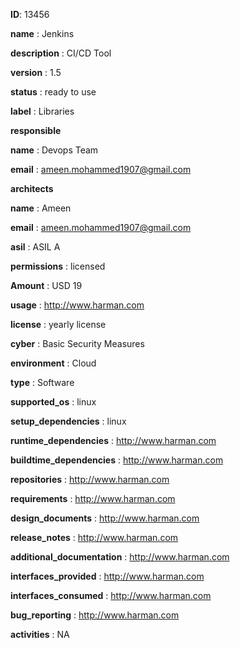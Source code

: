   **ID**: 13456
  
  **name** : Jenkins

  **description** : CI/CD Tool
 
  **version** : 1.5

  **status** : ready to use

  **label** : Libraries

  **responsible**

   **name** : Devops Team

   **email** : ameen.mohammed1907@gmail.com

  **architects** 

   **name** : Ameen
   
   **email** : ameen.mohammed1907@gmail.com

  **asil** : ASIL A

  **permissions** : licensed

  **Amount** : USD 
   19

  **usage** : http://www.harman.com

  **license** : yearly license

  **cyber** : Basic Security Measures

  **environment** : Cloud

  **type** : Software

  **supported_os** : linux

  **setup_dependencies** : linux

  **runtime_dependencies** : http://www.harman.com

  **buildtime_dependencies** : http://www.harman.com

  **repositories** : http://www.harman.com

  **requirements** : http://www.harman.com

  **design_documents** : http://www.harman.com

  **release_notes** : http://www.harman.com

  **additional_documentation** : http://www.harman.com

  **interfaces_provided** : http://www.harman.com

  **interfaces_consumed** : http://www.harman.com

  **bug_reporting** : http://www.harman.com
  
  **activities** : NA
